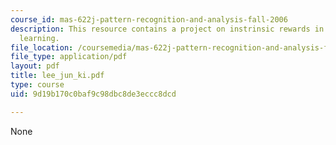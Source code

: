 ```yaml
---
course_id: mas-622j-pattern-recognition-and-analysis-fall-2006
description: This resource contains a project on instrinsic rewards in reinforcement
  learning.
file_location: /coursemedia/mas-622j-pattern-recognition-and-analysis-fall-2006/9d19b170c0baf9c98dbc8de3eccc8dcd_lee_jun_ki.pdf
file_type: application/pdf
layout: pdf
title: lee_jun_ki.pdf
type: course
uid: 9d19b170c0baf9c98dbc8de3eccc8dcd

---
```

None
